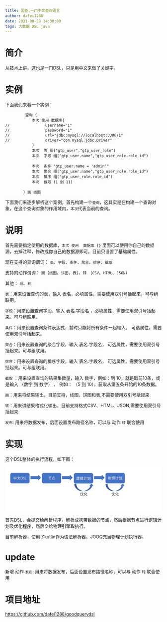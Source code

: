 ```yaml
---
title: 国查,一门中文查询语言
author: dafei1288
date: 2021-08-29 14:30:00
tags: 大数据 DSL java
---
```


# 简介

从技术上讲，这也是一门DSL，只是用中文来做了关键字。


# 实例

下面我们来看一个实例：


```
         查询 {
            本次 使用 数据库{
//                username="1"
//                password="1"
//                url="jdbc:mysql://localhost:3306/1"
//                driver="com.mysql.jdbc.Driver"
            }
            本次  表 组("gtp_user","gtp_user_role")
            本次  字段 组("gtp_user.name","gtp_user_role.role_id")

            本次  条件 "gtp_user.name = 'admin'"
            本次  聚合 组("gtp_user.name","gtp_user_role.role_id")
            本次  排序 组("gtp_user_role.role_id")
            本次  截取 (1 到 11)

        } 画 线图
```



下面我们来逐步解析这个案例，首先构建一个`查询`，这其实是在构建一个查询对象，在这个查询对象的作用域内，`本次`代表当前的查询。



# 说明



首先需要指定使用的数据库，`本次 使用  数据库 {}` 里面可以使用你自己的数据源，去掉注释，修改成你自己的数据源即可。目前只设置了基础属性。



现在支持的查询谓词： `表`、`字段`、`条件`、`聚合`、`排序`、`截取`

支持的动作谓词： `画`（`线图`、`饼图`、`表`）、`转` （`CSV`、`HTML`、`JSON`）

其他： `组`、`到`



`表`：用来设置查询的表，输入 表名，必填属性，需要使用双引号括起来。可与组联用。

`字段`：用来设置查询字段，输入 表名.字段名 ，必填属性，需要使用双引号括起来。可与组联用。

`条件`：用来设置查询条件表达式，暂时只能将所有条件一起输入， 可选属性，需要使用双引号括起来。

`聚合`：用来设置查询的聚合字段，输入 表名.字段名， 可选属性，需要使用双引号括起来。可与组联用。

`排序`：用来设置查询的排序字段，输入 表名.字段名， 可选属性，需要使用双引号括起来。可与组联用。

`截取` ：用来设置查询的结果集数量，输入 数字，例如：到 10，就是取前10条，或是输入 （数字 到 数字） ， 例如： （5 到 10），获取从第五条开始的10条数据。


`画`：用来将结果输出，目前支持，线图、饼图和表,不需要使用双引号括起来

`转`：用来讲结果格式化输出，目前支持格式CSV、HTML、JSON,需要使用双引号括起来

`发布`: 用来将数据发布，后面设置发布路径名称，可以与 动作 `转` 联合使用

# 实现

这个DSL整体的执行流程，如下图​：

![架构图](https://raw.githubusercontent.com/dafei1288/goodquerydsl/master/img/arch.png)

首先DSL，会提交给解析程序，解析成携带数据的节点，然后根据节点进行逻辑计划及​优化程序，然后交给物理引擎取执行。


目前解析器，使用了kotlin作为语法解析器，JOOQ充当物理计划​执行器。

# update

新增 动作 `发布`: 用来将数据发布，后面设置发布路径名称，可以与 动作 `转` 联合使用

# 项目地址

https://github.com/dafei1288/goodquerydsl